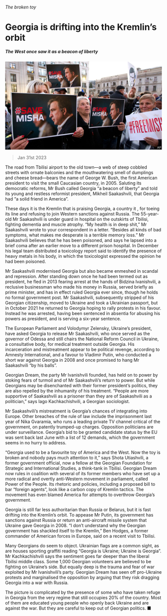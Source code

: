 ###### The broken toy

# Georgia is drifting into the Kremlin’s orbit 

##### The West once saw it as a beacon of liberty 

![image](images/20230204_EUP504.jpg) 

> Jan 31st 2023 

The road from Tbilisi airport to the old town—a web of steep cobbled streets with ornate balconies and the mouthwatering smell of dumplings and cheese bread—bears the name of George W. Bush, the first American president to visit the small Caucasian country, in 2005. Saluting its democratic reforms, Mr Bush called Georgia “a beacon of liberty” and told its young and restless reformist president, Mikheil Saakashvili, that Georgia had “a solid friend in America”. 

These days it is the Kremlin that is praising Georgia, a country it , for toeing its line and refusing to join Western sanctions against Russia. The 55-year-old Mr Saakashvili is under guard in hospital on the outskirts of Tbilisi, fighting dementia and muscle atrophy. “My health is in deep shit,” Mr Saakashvili wrote to your correspondent in a letter. “Besides all kinds of bad symptoms, what makes me desperate is a terrible memory loss.” Mr Saakashvili believes that he has been poisoned, and says he lapsed into a brief coma after an earlier move to a different prison hospital. In December his legal team distributed a toxicology report said to identify the presence of heavy metals in his body, in which the toxicologist expressed the opinion he had been poisoned. 

Mr Saakashvili modernised Georgia but also became enmeshed in scandal and repression. After standing down once he had been termed out as president, he fled in 2013 fearing arrest at the hands of Bidzina Ivanishvili, a reclusive businessman who made his money in Russia, served briefly as prime minister, and has in effect ruled Georgia ever since, though he holds no formal government post. Mr Saakashvili, subsequently stripped of his Georgian citizenship, moved to Ukraine and took a Ukrainian passport, but in October 2021 he returned to Georgia hoping to rally protests in his favour. Instead he was arrested, having been sentenced in absentia for abusing his powers as president, and is serving a six-year sentence. 

The European Parliament and Volodymyr Zelensky, Ukraine’s president, have asked Georgia to release Mr Saakashvili, who once served as the governor of Odessa and still chairs the National Reform Council in Ukraine, a consultative body, for medical treatment outside Georgia. His incarceration and mistreatment appear to be political revenge, according to Amnesty International, and a favour to Vladimir Putin, who conducted a short war against Georgia in 2008 and once promised to hang Mr Saakashvili “by his balls”. 

Georgian Dream, the party Mr Ivanishvili founded, has held on to power by stoking fears of turmoil and of Mr Saakashvili’s return to power. But while Georgians may be disenchanted with their former president’s politics, they are also repelled by the inhumanity of his treatment. “People are more supportive of Saakashvili as a prisoner than they are of Saakashvili as a politician,” says Iago Kachkachishvili, a Georgian sociologist. 

Mr Saakashvili’s mistreatment is  Georgia’s chances of integrating into Europe. Other breaches of the rule of law include the imprisonment last year of Nika Gvaramia, who runs a leading private TV channel critical of the government, on patently trumped-up charges. Opposition politicians are under surveillance. Georgia’s bid to be granted candidate status by the EU was sent back last June with a list of 12 demands, which the government seems in no hurry to address. 

“Georgia used to be a favourite toy of America and the West. Now the toy is broken and nobody pays much attention to it,” says Shota Utiashvili, a former government official, now a fellow at the Georgian Foundation for Strategic and International Studies, a think-tank in Tbilisi. Georgian Dream now rules in coalition with several of its former members who have set up a more radical and overtly anti-Western movement in parliament, called Power of the People. Its rhetoric and policies, including a proposed bill to bar “foreign agents”, look like a carbon copy of Kremlin tactics. The movement has even blamed America for attempts to overthrow Georgia’s government. 

Georgia is still far less authoritarian than Russia or Belarus, but it is fast drifting into the Kremlin’s orbit. To appease Mr Putin, its government has  sanctions against Russia or return an anti-aircraft missile system that Ukraine gave Georgia in 2008. “I don’t understand why the Georgian government has shackled itself to the Kremlin,” Ben Hodges, a former commander of American forces in Europe, said on a recent visit to Tbilisi.

Many Georgians do seem to object. Ukrainian flags are a common sight, as are houses sporting graffiti reading “Georgia is Ukraine; Ukraine is Georgia”. Mr Kachkachishvili says the sentiment goes far deeper than the liberal Tbilisi middle class. Some 1,000 Georgian volunteers are believed to be fighting on Ukraine’s side. But equally deep is the trauma and fear of war exploited by Mr Ivanishvili’s party. Georgian Dream has seen off pro-Ukraine protests and marginalised the opposition by arguing that they risk dragging Georgia into a war with Russia. 

The picture is complicated by the presence of some  who have taken refuge in Georgia from the very regime that still occupies 20% of the country. Most of them are educated young people who openly back Ukraine and are against the war. But they are careful to keep out of Georgian politics. ■

